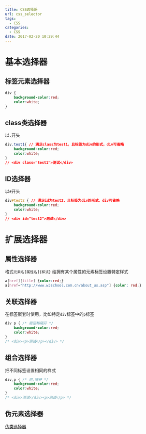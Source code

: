 ```yaml
---
title: CSS选择器
url: css_selector
tags:
  - CSS
categories:
  - CSS
date: 2017-02-20 10:29:44
---
```



# 基本选择器
## 标签元素选择器
```css
div {
    background-color:red;
    color:white;
}
```
<!-- more -->

## class类选择器
以`.`开头
```css
div.test1{ // 满足class为test1，且标签为div的形式，div可省略
    background-color:red;
    color:white;
}
// <div class="test1">测试</div>
```

## ID选择器
以`#`开头
```css
div#test2 { // 满足id为test2，且标签为div的形式，div可省略
    background-color:red;
    color:white;
}
// <div id="test2">测试</div>
```
# 扩展选择器
## 属性选择器
格式`元素名[属性名]{样式}`
给拥有某个属性的元素标签设置特定样式
```css
a[href][title] {color:red;}
a[href="http://www.w3school.com.cn/about_us.asp"] {color: red;}
```

## 关联选择器
在标签嵌套时使用，比如特定`div`标签中的`p`标签
```css
div p { /* 用空格隔开 */
    background-color:red;
    color:white;
}
/* <div><p>测试</p></div> */
```

## 组合选择器
把不同标签设置相同的样式
```css
div,p { /* 用,隔开 */
    background-color:red;
    color:white;
}
/* <div>测试</div><p>测试</p> */
```

## 伪元素选择器
[伪类选择器](http://www.w3school.com.cn/css/css_pseudo_classes.asp)
